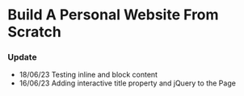 # Build A Personal Website From Scratch

### Update
- 18/06/23 Testing inline and block content
- 16/06/23 Adding interactive title property and jQuery to the Page
